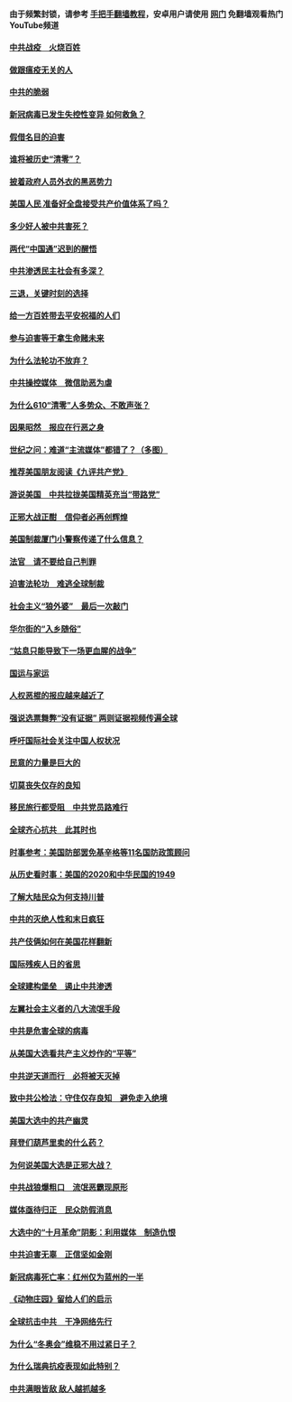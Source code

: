#### 由于频繁封锁，请参考 [手把手翻墙教程](https://github.com/gfw-breaker/guides/wiki/)，安卓用户请使用 [网门](https://github.com/gfw-breaker/nogfw/blob/master/dl.md?t=01072100) 免翻墙观看热门YouTube频道 

#### [中共战疫　火烧百姓](../pages/251/418220.md?t=01072100) 

#### [做跟瘟疫无关的人](../pages/251/418171.md?t=01072100) 

#### [中共的脆弱](../pages/251/418196.md?t=01072100) 

#### [新冠病毒已发生失控性变异 如何救急？](../pages/251/418032.md?t=01072100) 

#### [假借名目的迫害](../pages/251/418055.md?t=01072100) 

#### [谁将被历史“清零”？](../pages/251/417485.md?t=01072100) 

#### [披着政府人员外衣的黑恶势力](../pages/251/417442.md?t=01072100) 

#### [美国人民 准备好全盘接受共产价值体系了吗？](../pages/251/417491.md?t=01072100) 

#### [多少好人被中共害死？](../pages/251/417144.md?t=01072100) 

#### [两代“中国通”迟到的醒悟](../pages/251/417064.md?t=01072100) 

#### [中共渗透民主社会有多深？](../pages/251/417063.md?t=01072100) 

#### [三退，关键时刻的选择](../pages/251/416969.md?t=01072100) 

#### [给一方百姓带去平安祝福的人们](../pages/251/416941.md?t=01072100) 

#### [参与迫害等于拿生命赌未来](../pages/251/416856.md?t=01072100) 

#### [为什么法轮功不放弃？](../pages/251/416864.md?t=01072100) 

#### [中共操控媒体　微信助恶为虐](../pages/251/416724.md?t=01072100) 

#### [为什么610“清零”人多势众、不敢声张？](../pages/251/416632.md?t=01072100) 

#### [因果昭然　报应在行恶之身](../pages/251/416582.md?t=01072100) 

#### [世纪之问：难道“主流媒体”都错了？（多图）](../pages/251/416571.md?t=01072100) 

#### [推荐美国朋友阅读《九评共产党》](../pages/251/416510.md?t=01072100) 

#### [游说美国　中共拉拢美国精英充当“带路党”](../pages/251/416529.md?t=01072100) 

#### [正邪大战正酣　信仰者必再创辉煌](../pages/251/416433.md?t=01072100) 

#### [美国制裁厦门小警察传递了什么信息？](../pages/251/416432.md?t=01072100) 

#### [法官　请不要给自己判罪](../pages/251/416379.md?t=01072100) 

#### [迫害法轮功　难逃全球制裁](../pages/251/416380.md?t=01072100) 

#### [社会主义“狼外婆”　最后一次敲门](../pages/251/416394.md?t=01072100) 

#### [华尔街的“入乡随俗”](../pages/251/416395.md?t=01072100) 

#### [“姑息只能导致下一场更血腥的战争”](../pages/251/416223.md?t=01072100) 

#### [国运与家运](../pages/251/416224.md?t=01072100) 

#### [人权恶棍的报应越来越近了](../pages/251/416276.md?t=01072100) 

#### [强说选票舞弊“没有证据” 两则证据视频传遍全球](../pages/251/416227.md?t=01072100) 

#### [呼吁国际社会关注中国人权状况](../pages/251/416135.md?t=01072100) 

#### [民意的力量是巨大的](../pages/251/416222.md?t=01072100) 

#### [切莫丧失仅存的良知](../pages/251/416134.md?t=01072100) 

#### [移民旅行都受阻　中共党员路难行](../pages/251/416033.md?t=01072100) 

#### [全球齐心抗共　此其时也](../pages/251/415989.md?t=01072100) 

#### [时事参考：美国防部罢免基辛格等11名国防政策顾问](../pages/251/415970.md?t=01072100) 

#### [从历史看时事：美国的2020和中华民国的1949](../pages/251/415949.md?t=01072100) 

#### [了解大陆民众为何支持川普](../pages/251/415950.md?t=01072100) 

#### [中共的灭绝人性和末日疯狂](../pages/251/415944.md?t=01072100) 

#### [共产伎俩如何在美国花样翻新](../pages/251/415908.md?t=01072100) 

#### [国际残疾人日的省思](../pages/251/415849.md?t=01072100) 

#### [全球建构堡垒　遏止中共渗透](../pages/251/415850.md?t=01072100) 

#### [左翼社会主义者的八大流氓手段](../pages/251/415802.md?t=01072100) 

#### [中共是危害全球的病毒](../pages/251/415569.md?t=01072100) 

#### [从美国大选看共产主义炒作的“平等”](../pages/251/415654.md?t=01072100) 

#### [中共逆天道而行　必将被天灭掉](../pages/251/415626.md?t=01072100) 

#### [致中共公检法：守住仅存良知　避免走入绝境](../pages/251/415627.md?t=01072100) 

#### [美国大选中的共产幽灵](../pages/251/415618.md?t=01072100) 

#### [拜登们葫芦里卖的什么药？](../pages/251/415531.md?t=01072100) 

#### [为何说美国大选是正邪大战？](../pages/251/415530.md?t=01072100) 

#### [中共战狼爆粗口　流氓恶霸现原形](../pages/251/415426.md?t=01072100) 

#### [媒体亟待归正　民众防假消息](../pages/251/415402.md?t=01072100) 

#### [大选中的“十月革命”阴影：利用媒体　制造仇恨](../pages/251/415334.md?t=01072100) 

#### [中共迫害无辜　正信坚如金刚](../pages/251/415307.md?t=01072100) 

#### [新冠病毒死亡率：红州仅为蓝州的一半](../pages/251/415164.md?t=01072100) 

#### [《动物庄园》留给人们的启示](../pages/251/415178.md?t=01072100) 

#### [全球抗击中共　干净网络先行](../pages/251/415096.md?t=01072100) 

#### [为什么“冬奥会”维稳不用过紧日子？](../pages/251/414949.md?t=01072100) 

#### [为什么瑞典抗疫表现如此特别？](../pages/251/414950.md?t=01072100) 

#### [中共满眼皆敌 敌人越抓越多](../pages/251/415053.md?t=01072100) 

